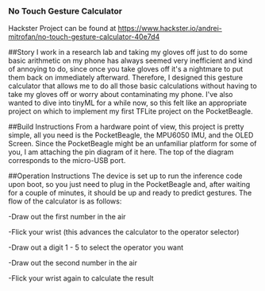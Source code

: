 ### No Touch Gesture Calculator

Hackster Project can be found at https://www.hackster.io/andrei-mitrofan/no-touch-gesture-calculator-40e7d4

##Story
I work in a research lab and taking my gloves off just to do some basic arithmetic on my phone has always seemed very inefficient and kind of annoying to do, since once you take gloves off it's a nightmare to put them back on immediately afterward. Therefore, I designed this gesture calculator that allows me to do all those basic calculations without having to take my gloves off or worry about contaminating my phone. I've also wanted to dive into tinyML for a while now, so this felt like an appropriate project on which to implement my first TFLite project on the PocketBeagle.

##Build Instructions
From a hardware point of view, this project is pretty simple, all you need is the PocketBeagle, the MPU6050 IMU, and the OLED Screen. Since the PocketBeagle might be an unfamiliar platform for some of you, I am attaching the pin diagram of it here. The top of the diagram corresponds to the micro-USB port.

##Operation Instructions
The device is set up to run the inference code upon boot, so you just need to plug in the PocketBeagle and, after waiting for a couple of minutes, it should be up and ready to predict gestures. The flow of the calculator is as follows:

-Draw out the first number in the air

-Flick your wrist (this advances the calculator to the operator selector)

-Draw out a digit 1 - 5 to select the operator you want

-Draw out the second number in the air

-Flick your wrist again to calculate the result
